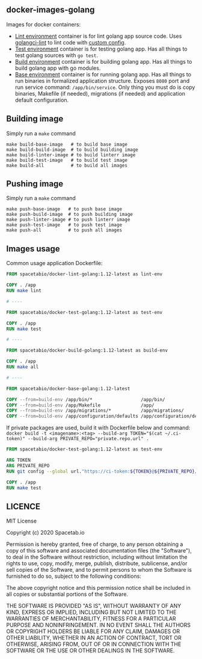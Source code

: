 docker-images-golang
-------------------

Images for docker containers:

* [Lint environment](linter) container is for lint golang app source code. 
Uses [golangci-lint](https://github.com/golangci/golangci-lint) to lint code with [custom config](lint/.golangci.yml). 
* [Test environment](test) container is for testing golang app. Has all things to test golang sources with `go test`. 
* [Build environment](build) container is for building golang app. Has all things to build golang app with go modules. 
* [Base environment](base) container is for running golang app. Has all things to run binaries in formalized application 
structure. Exposes `8080` port and run service command: `/app/bin/service`. Only thing you must do is copy binaries, 
Makefile (if needed), migrations (if needed) and application default configuration.

## Building image

Simply run a `make` command
    
    make build-base-image   # to build base image
    make build-build-image  # to build building image
    make build-linter-image # to build linterr image
    make build-test-image   # to build test image
    make build-all          # to build all images

## Pushing image

Simply run a `make` command
    
    make push-base-image   # to push base image
    make push-build-image  # to push building image
    make push-linter-image # to push linterr image
    make push-test-image   # to push test image
    make push-all          # to push all images

## Images usage

Common usage application Dockerfile:

```dockerfile
FROM spacetabio/docker-lint-golang:1.12-latest as lint-env

COPY . /app
RUN make lint

# ----

FROM spacetabio/docker-test-golang:1.12-latest as test-env

COPY . /app
RUN make test

# ----

FROM spacetabio/docker-build-golang:1.12-latest as build-env

COPY . /app
RUN make all

# ----

FROM spacetabio/docker-base-golang:1.12-latest

COPY --from=build-env /app/bin/*                  /app/bin/
COPY --from=build-env /app/Makefile               /app/
COPY --from=build-env /app/migrations/*           /app/migrations/
COPY --from=build-env /app/configuration/defaults /app/configuration/defaults
```

If private packages are used, build it with Dockerfile below and command: 
`docker build -t <imagename>:<tag> --build-arg TOKEN="$(cat ~/.ci-token)" --build-arg PRIVATE_REPO="private.repo.url" .`

```dockerfile
FROM spacetabio/docker-test-golang:1.12-latest as test-env

ARG TOKEN
ARG PRIVATE_REPO
RUN git config --global url."https://ci-token:${TOKEN}@${PRIVATE_REPO}/".insteadOf 'https://${PRIVATE_REPO}/'

COPY . /app
RUN make test
```

## LICENCE

MIT License

Copyright (c) 2020 Spacetab.io

Permission is hereby granted, free of charge, to any person obtaining a copy
of this software and associated documentation files (the "Software"), to deal
in the Software without restriction, including without limitation the rights
to use, copy, modify, merge, publish, distribute, sublicense, and/or sell
copies of the Software, and to permit persons to whom the Software is
furnished to do so, subject to the following conditions:

The above copyright notice and this permission notice shall be included in all
copies or substantial portions of the Software.

THE SOFTWARE IS PROVIDED "AS IS", WITHOUT WARRANTY OF ANY KIND, EXPRESS OR
IMPLIED, INCLUDING BUT NOT LIMITED TO THE WARRANTIES OF MERCHANTABILITY,
FITNESS FOR A PARTICULAR PURPOSE AND NONINFRINGEMENT. IN NO EVENT SHALL THE
AUTHORS OR COPYRIGHT HOLDERS BE LIABLE FOR ANY CLAIM, DAMAGES OR OTHER
LIABILITY, WHETHER IN AN ACTION OF CONTRACT, TORT OR OTHERWISE, ARISING FROM,
OUT OF OR IN CONNECTION WITH THE SOFTWARE OR THE USE OR OTHER DEALINGS IN THE
SOFTWARE.
